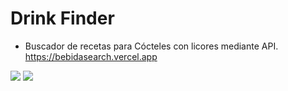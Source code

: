 
# Drink Finder

- Buscador de recetas para Cócteles con licores mediante API. https://bebidasearch.vercel.app

<img src ="https://cdn.discordapp.com/attachments/699477126067519508/1199945259833118720/image.png?ex=65c4631b&is=65b1ee1b&hm=5b16ccaa8274a6ea786ba54c3018e9cebd70bcdd8c5c9b1803d6375ae99e7a1a&">

<img src ="https://cdn.discordapp.com/attachments/699477126067519508/1199945483473408041/image.png?ex=65c46351&is=65b1ee51&hm=09e5bbda37e231305ac44f1c3fc663c01d40e92a33372df0e4e535b5ba816c56&">